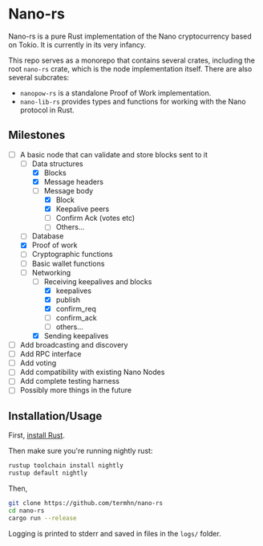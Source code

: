 # Nano-rs

Nano-rs is a pure Rust implementation of the Nano cryptocurrency based on Tokio. It is currently in its very infancy.

This repo serves as a monorepo that contains several crates, including the root `nano-rs` crate, which is the node implementation itself. There are also several subcrates:

- `nanopow-rs` is a standalone Proof of Work implementation.
- `nano-lib-rs` provides types and functions for working with the Nano protocol in Rust.

## Milestones

- [ ] A basic node that can validate and store blocks sent to it
  - [ ] Data structures
    - [x] Blocks
    - [x] Message headers
    - [ ] Message body
      - [x] Block
      - [X] Keepalive peers
      - [ ] Confirm Ack (votes etc)
      - [ ] Others...
  - [ ] Database
  - [x] Proof of work
  - [ ] Cryptographic functions
  - [ ] Basic wallet functions
  - [ ] Networking
    - [ ] Receiving keepalives and blocks
      - [x] keepalives
      - [x] publish
      - [x] confirm_req
      - [ ] confirm_ack
      - [ ] others...
    - [x] Sending keepalives
- [ ] Add broadcasting and discovery
- [ ] Add RPC interface
- [ ] Add voting
- [ ] Add compatibility with existing Nano Nodes
- [ ] Add complete testing harness
- [ ] Possibly more things in the future

## Installation/Usage

First, [install Rust](https://rustup.rs/).

Then make sure you're running nightly rust:

```sh
rustup toolchain install nightly
rustup default nightly
```

Then,

```sh
git clone https://github.com/termhn/nano-rs
cd nano-rs
cargo run --release
```

Logging is printed to stderr and saved in files in the `logs/` folder.
